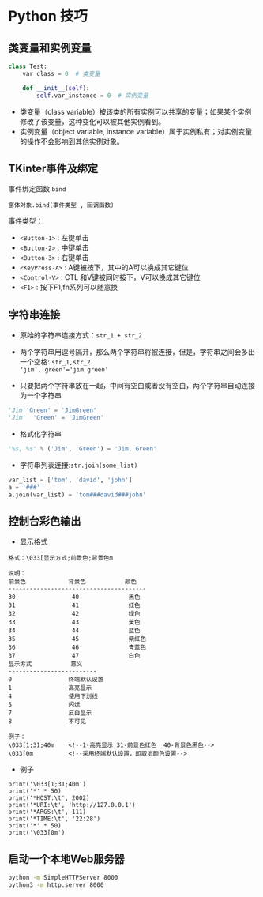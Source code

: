 # Python 技巧

## 类变量和实例变量

```python
class Test:
    var_class = 0  # 类变量

    def __init__(self):
        self.var_instance = 0  # 实例变量
```

* 类变量（class variable）被该类的所有实例可以共享的变量；如果某个实例修改了该变量，这种变化可以被其他实例看到。
* 实例变量（object variable, instance variable）属于实例私有；对实例变量的操作不会影响到其他实例对象。

## TKinter事件及绑定

事件绑定函数 `bind`  

`窗体对象.bind(事件类型 , 回调函数)`  

事件类型：
* `<Button-1>` : 左键单击
* `<Button-2>` : 中键单击
* `<Button-3>` : 右键单击
* `<KeyPress-A>` : A键被按下，其中的A可以换成其它键位
* `<Control-V>` : CTL 和V键被同时按下，V可以换成其它键位
* `<F1>` : 按下F1,fn系列可以随意换

## 字符串连接

* 原始的字符串连接方式：`str_1 + str_2`

* 两个字符串用逗号隔开，那么两个字符串将被连接，但是，字符串之间会多出一个空格: `str_1,str_2`  
`'jim','green'='jim green'`

* 只要把两个字符串放在一起，中间有空白或者没有空白，两个字符串自动连接为一个字符串
```python
'Jim''Green' = 'JimGreen'
'Jim'  'Green' = 'JimGreen'
```

* 格式化字符串
```python
'%s, %s' % ('Jim', 'Green') = 'Jim, Green'
```

* 字符串列表连接:`str.join(some_list)`
```python
var_list = ['tom', 'david', 'john']
a = '###'
a.join(var_list) = 'tom###david###john'
```

## 控制台彩色输出

* 显示格式

```
格式：\033[显示方式;前景色;背景色m

说明：
前景色            背景色           颜色
---------------------------------------
30                40              黑色
31                41              红色
32                42              绿色
33                43              黃色
34                44              蓝色
35                45              紫红色
36                46              青蓝色
37                47              白色
显示方式           意义
-------------------------
0                终端默认设置
1                高亮显示
4                使用下划线
5                闪烁
7                反白显示
8                不可见

例子：
\033[1;31;40m    <!--1-高亮显示 31-前景色红色  40-背景色黑色-->
\033[0m          <!--采用终端默认设置，即取消颜色设置-->
```

* 例子

```
print('\033[1;31;40m')
print('*' * 50)
print('*HOST:\t', 2002)
print('*URI:\t', 'http://127.0.0.1')
print('*ARGS:\t', 111)
print('*TIME:\t', '22:28')
print('*' * 50)
print('\033[0m')
```

## 启动一个本地Web服务器

```sh
python -m SimpleHTTPServer 8000
python3 -m http.server 8000
```